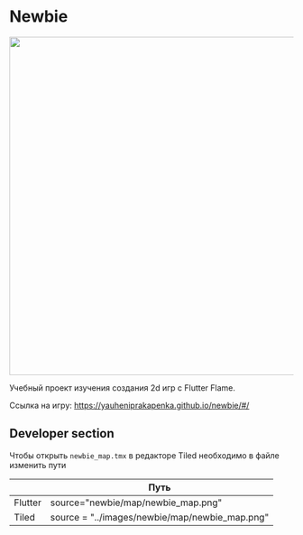 # Newbie

<p align="center">
  <img src="https://user-images.githubusercontent.com/47568606/209990450-f75368fc-2c9e-4f43-bd3a-1c4c4a6697a9.png" width=600>
</p>

Учебный проект изучения создания 2d игр с Flutter Flame. 

Ссылка на игру: https://yauheniprakapenka.github.io/newbie/#/

## Developer section

Чтобы открыть `newbie_map.tmx` в редакторе Tiled необходимо в файле изменить пути

|         | Путь                                              |
|---------|---------------------------------------------------|
| Flutter | source="newbie/map/newbie_map.png"                |
| Tiled   | source = "../images/newbie/map/newbie_map.png" |
